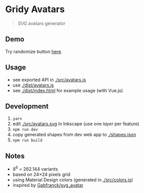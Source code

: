 # Gridy Avatars

> SVG avatars generator

## Demo

Try randomize button [here](https://darosh.github.io/gridy-avatars/dist/).

## Usage

* see exported API in [./src/avatars.js](./src/avatars.js)
* use [./dist/avatars.js](./dist/avatars.js)
* see [./dist/index.html](./dist/index.html) for example usage (with Vue.js)

## Development

1. `yarn`
2. edit [./src/avatars.svg](./src/avatars.svg) in Inkscape (use one _layer_ per feature)
3. `npm run dev`
4. copy generated shapes from dev web app to [./shapes.json](./shapes.json)
5. `npm run build`

## Notes

* 8<sup>6</sup> = 262.144 variants
* based on 24&times;24 pixels grid
* using Material Design colors (generated in [./src/colors.js](./src/colors.js))
* inspired by [Gabfranck/svg_avatar](https://github.com/Gabfranck/svg_avatar)
